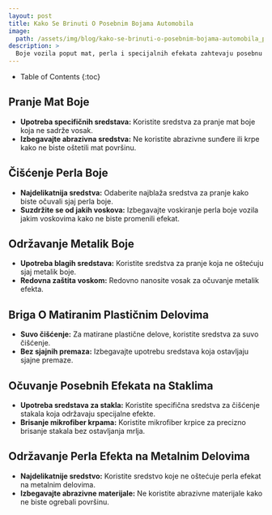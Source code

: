 ```yaml
---
layout: post
title: Kako Se Brinuti O Posebnim Bojama Automobila
image: 
  path: /assets/img/blog/kako-se-brinuti-o-posebnim-bojama-automobila_pranje-auta-ba.png
description: >
  Boje vozila poput mat, perla i specijalnih efekata zahtevaju posebnu negu. S PranjeAutа.ba, otkrijte kako održavati izuzetne boje vašeg vozila.
---
```



- Table of Contents
{:toc}


## Pranje Mat Boje

- **Upotreba specifičnih sredstava:** Koristite sredstva za pranje mat boje koja ne sadrže vosak.
- **Izbegavajte abrazivna sredstva:** Ne koristite abrazivne sunđere ili krpe kako ne biste oštetili mat površinu.

## Čišćenje Perla Boje

- **Najdelikatnija sredstva:** Odaberite najblaža sredstva za pranje kako biste očuvali sjaj perla boje.
- **Suzdržite se od jakih voskova:** Izbegavajte voskiranje perla boje vozila jakim voskovima kako ne biste promenili efekat.

## Održavanje Metalik Boje

- **Upotreba blagih sredstava:** Koristite sredstva za pranje koja ne oštećuju sjaj metalik boje.
- **Redovna zaštita voskom:** Redovno nanosite vosak za očuvanje metalik efekta.

## Briga O Matiranim Plastičnim Delovima

- **Suvo čišćenje:** Za matirane plastične delove, koristite sredstva za suvo čišćenje.
- **Bez sjajnih premaza:** Izbegavajte upotrebu sredstava koja ostavljaju sjajne premaze.

## Očuvanje Posebnih Efekata na Staklima

- **Upotreba sredstava za stakla:** Koristite specifična sredstva za čišćenje stakala koja održavaju specijalne efekte.
- **Brisanje mikrofiber krpama:** Koristite mikrofiber krpice za precizno brisanje stakala bez ostavljanja mrlja.

## Održavanje Perla Efekta na Metalnim Delovima

- **Najdelikatnije sredstvo:** Koristite sredstvo koje ne oštećuje perla efekat na metalnim delovima.
- **Izbegavajte abrazivne materijale:** Ne koristite abrazivne materijale kako ne biste ogrebali površinu.